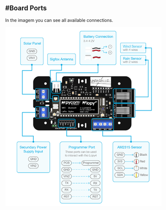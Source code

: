 #Board Ports
----
In the imagem you can see all available connections.

![image](../img/board_specs@2x-100.jpg)
